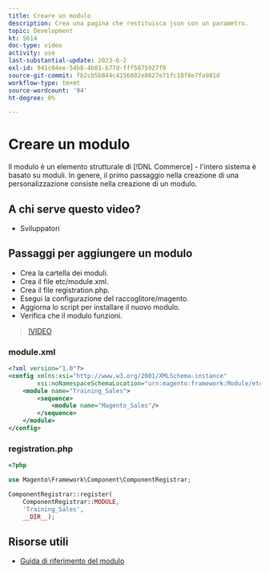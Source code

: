 ```yaml
---
title: Creare un modulo
description: Crea una pagina che restituisca json con un parametro.
topic: Development
kt: 5614
doc-type: video
activity: use
last-substantial-update: 2023-6-2
exl-id: 941c04ee-54b8-4b81-b77d-fff5875927f0
source-git-commit: fb2cb5b844c4156802e8627e71fc18f8e7fa981d
workflow-type: tm+mt
source-wordcount: '94'
ht-degree: 0%

---
```


# Creare un modulo

Il modulo è un elemento strutturale di [!DNL Commerce] - l&#39;intero sistema è basato su moduli. In genere, il primo passaggio nella creazione di una personalizzazione consiste nella creazione di un modulo.

## A chi serve questo video?

- Sviluppatori

## Passaggi per aggiungere un modulo

- Crea la cartella dei moduli.
- Crea il file etc/module.xml.
- Crea il file registration.php.
- Esegui la configurazione del raccoglitore/magento.
- Aggiorna lo script per installare il nuovo modulo.
- Verifica che il modulo funzioni.

>[!VIDEO](https://video.tv.adobe.com/v/35792?learn=on)

### module.xml

```xml
<?xml version="1.0"?>
<config xmlns:xsi="http://www.w3.org/2001/XMLSchema-instance"
        xsi:noNamespaceSchemaLocation="urn:magento:framework:Module/etc/module.xsd">
    <module name="Training_Sales">
        <sequence>
            <module name="Magento_Sales"/>
        </sequence>
    </module>
</config>
```

### registration.php

```PHP
<?php

use Magento\Framework\Component\ComponentRegistrar;

ComponentRegistrar::register(
    ComponentRegistrar::MODULE,
    'Training_Sales',
    __DIR__);
```

## Risorse utili

- [Guida di riferimento del modulo](https://developer.adobe.com/commerce/php/module-reference/)
